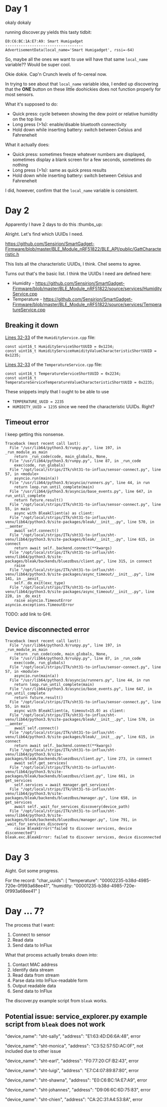 # Day 1

okaly dokaly

running discover.py yields this tasty tidbit:

```
E0:C6:BC:1A:E7:A9: Smart Humigadget
-----------------------------------
AdvertisementData(local_name='Smart Humigadget', rssi=-64)
```

So, maybe all the ones we want to use will have that same `local_name` variable?? Would be super cool.

Okie dokie. Cap'n Crunch levels of fo-cereal now.

In trying to see about that `local_name` variable idea, I ended up discovering that the **ONE** button on these little doohickies does not function properly for most sensors.

What it's supposed to do:
 - Quick press: cycle between showing the dew point or relative humidity on the top line
 - Long press (>1s): enable/disable bluetooth connectivity
 - Hold down while inserting battery: switch between Celsius and Fahreneheit

What it actually does:
 - Quick press: sometimes freeze whatever numbers are displayed, sometimes display a blank screen for a few seconds, sometimes do nothing
 - Long press (>1s): same as quick press results
 - Hold down while inserting battery: switch between Celsius and Fahreneheit

I did, however, confirm that the `local_name` variable is consistent.

# Day 2

Apparently I have 2 days to do this :thumbs_up:

Alright. Let's find which UUIDs I need.

https://github.com/Sensirion/SmartGadget-Firmware/blob/master/BLE_Module_nRF51822/BLE_API/public/GattCharacteristic.h

This lists all the characteristic UUIDs, I think. Chel seems to agree.

Turns out that's the basic list. I think the UUIDs I need are defined here: 

 - Humidity - https://github.com/Sensirion/SmartGadget-Firmware/blob/master/BLE_Module_nRF51822/source/services/HumidityService.cpp
 - Temperature - https://github.com/Sensirion/SmartGadget-Firmware/blob/master/BLE_Module_nRF51822/source/services/TemperatureService.cpp

## Breaking it down

[Lines 32-33](https://github.com/Sensirion/SmartGadget-Firmware/blob/0fca4bb74585b576a5d25e05ef89a22b69b701a8/BLE_Module_nRF51822/source/services/HumidityService.cpp#L32-L33) of the `HumidityService.cpp` file:

```
const uint16_t HumidityServiceShortUUID = 0x1234;
const uint16_t HumidityServiceHumidityValueCharacteristicShortUUID = 0x1235;
```
 
[Lines 32-33](https://github.com/Sensirion/SmartGadget-Firmware/blob/0fca4bb74585b576a5d25e05ef89a22b69b701a8/BLE_Module_nRF51822/source/services/TemperatureService.cpp#L32-L33) of the `TemperatureService.cpp` file:
```
const uint16_t TemperatureServiceShortUUID = 0x2234;
const uint16_t TemperatureServiceTemperatureValueCharacteristicShortUUID = 0x2235;
```

These snippets imply that I ought to be able to use
 - `TEMPERATURE_UUID = 2235`
 - `HUMIDITY_UUID = 1235`
since we need the characteristic UUIDs. Right?

## Timeout error

I keep getting this nonsense.

```
Traceback (most recent call last):
  File "/usr/lib64/python3.9/runpy.py", line 197, in _run_module_as_main
    return _run_code(code, main_globals, None,
  File "/usr/lib64/python3.9/runpy.py", line 87, in _run_code
    exec(code, run_globals)
  File "/opt/local/strips/ITk/sht31-to-influx/sensor-connect.py", line 57, in <module>
    asyncio.run(main(a))
  File "/usr/lib64/python3.9/asyncio/runners.py", line 44, in run
    return loop.run_until_complete(main)
  File "/usr/lib64/python3.9/asyncio/base_events.py", line 647, in run_until_complete
    return future.result()
  File "/opt/local/strips/ITk/sht31-to-influx/sensor-connect.py", line 55, in main
    async with BleakClient(a) as client:
  File "/opt/local/strips/ITk/sht31-to-influx/sht-venv/lib64/python3.9/site-packages/bleak/__init__.py", line 570, in __aenter__
    await self.connect()
  File "/opt/local/strips/ITk/sht31-to-influx/sht-venv/lib64/python3.9/site-packages/bleak/__init__.py", line 615, in connect
    return await self._backend.connect(**kwargs)
  File "/opt/local/strips/ITk/sht31-to-influx/sht-venv/lib64/python3.9/site-packages/bleak/backends/bluezdbus/client.py", line 315, in connect
    raise
  File "/opt/local/strips/ITk/sht31-to-influx/sht-venv/lib64/python3.9/site-packages/async_timeout/__init__.py", line 141, in __aexit__
    self._do_exit(exc_type)
  File "/opt/local/strips/ITk/sht31-to-influx/sht-venv/lib64/python3.9/site-packages/async_timeout/__init__.py", line 228, in _do_exit
    raise asyncio.TimeoutError
asyncio.exceptions.TimeoutError
```
TODO: add link to GHI.

## Device disconnected error

```
Traceback (most recent call last):
  File "/usr/lib64/python3.9/runpy.py", line 197, in _run_module_as_main
    return _run_code(code, main_globals, None,
  File "/usr/lib64/python3.9/runpy.py", line 87, in _run_code
    exec(code, run_globals)
  File "/opt/local/strips/ITk/sht31-to-influx/sensor-connect.py", line 57, in <module>
    asyncio.run(main(a))
  File "/usr/lib64/python3.9/asyncio/runners.py", line 44, in run
    return loop.run_until_complete(main)
  File "/usr/lib64/python3.9/asyncio/base_events.py", line 647, in run_until_complete
    return future.result()
  File "/opt/local/strips/ITk/sht31-to-influx/sensor-connect.py", line 55, in main
    async with BleakClient(a, timeout=15.0) as client:
  File "/opt/local/strips/ITk/sht31-to-influx/sht-venv/lib64/python3.9/site-packages/bleak/__init__.py", line 570, in __aenter__
    await self.connect()
  File "/opt/local/strips/ITk/sht31-to-influx/sht-venv/lib64/python3.9/site-packages/bleak/__init__.py", line 615, in connect
    return await self._backend.connect(**kwargs)
  File "/opt/local/strips/ITk/sht31-to-influx/sht-venv/lib64/python3.9/site-packages/bleak/backends/bluezdbus/client.py", line 273, in connect
    await self.get_services(
  File "/opt/local/strips/ITk/sht31-to-influx/sht-venv/lib64/python3.9/site-packages/bleak/backends/bluezdbus/client.py", line 661, in get_services
    self.services = await manager.get_services(
  File "/opt/local/strips/ITk/sht31-to-influx/sht-venv/lib64/python3.9/site-packages/bleak/backends/bluezdbus/manager.py", line 658, in get_services
    await self._wait_for_services_discovery(device_path)
  File "/opt/local/strips/ITk/sht31-to-influx/sht-venv/lib64/python3.9/site-packages/bleak/backends/bluezdbus/manager.py", line 791, in _wait_for_services_discovery
    raise BleakError("failed to discover services, device disconnected")
bleak.exc.BleakError: failed to discover services, device disconnected

```
# Day 3

Aight. Got some progress.

For the record:
"char_uuids": [
          "temperature": "00002235-b38d-4985-720e-0f993a68ee41",
          "humidity:     "00001235-b38d-4985-720e-0f993a68ee41"
      ]

# Day ... 7?

The process that I want:

1. Connect to sensor
2. Read data
3. Send data to InFlux

What that process actually breaks down into:

1. Contact MAC address
2. Identify data stream
3. Read data from stream
4. Parse data into InFlux-readable form
5. Output readable data
6. Send data to InFlux

The discover.py example script from `bleak` works.

## Potential issue: service_explorer.py example script from `bleak` does not work

"device_name": "sht-sally",
"address":     "E1:63:4D:D6:6A:48", error

"device_name": "sht-monica",
"address":     "C3:52:57:5D:AC:0F", not included due to other issue

"device_name": "sht-earl",
"address":     "F0:77:20:CF:B2:43", error

"device_name": "sht-luigi",
"address":     "E7:C4:07:89:87:80", error

"device_name": "sht-shawna",
"address":     "E0:C6:BC:1A:E7:A9", error

"device_name": "sht-johannes",
"address":     "D9:06:6C:6D:75:83", error

"device_name": "sht-chien",
"address":     "CA:2C:31:A4:53:8A", error



